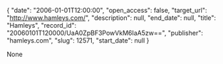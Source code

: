 {
  "date": "2006-01-01T12:00:00", 
  "open_access": false, 
  "target_url": "http://www.hamleys.com/", 
  "description": null, 
  "end_date": null, 
  "title": "Hamleys", 
  "record_id": "20060101T120000/UaA0ZpBF3PowVkM6IaA5zw==", 
  "publisher": "hamleys.com", 
  "slug": 12571, 
  "start_date": null
}

None